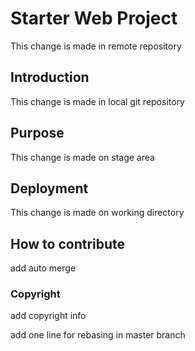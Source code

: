 

# Starter Web Project
This change is made in remote repository
## Introduction
This change is made in local git repository
## Purpose
This change is made on stage area
## Deployment
This change is made on working directory
## How to contribute
add auto merge
### Copyright
add copyright info

add one line for rebasing in master branch


